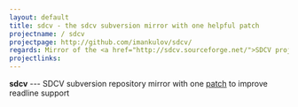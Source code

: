 ```yaml
---
layout: default
title: sdcv - the sdcv subversion mirror with one helpful patch
projectname: / sdcv
projectpage: http://github.com/imankulov/sdcv/
regards: Mirror of the <a href="http://sdcv.sourceforge.net/">SDCV project</a>
projectlinks: 
---
```


**sdcv** --- SDCV subversion repository mirror with one [patch][] to improve readline support 


[patch]: http://sourceforge.net/tracker/?func=detail&aid=2826995&group_id=122858&atid=694730 "SDCV readline patch"
